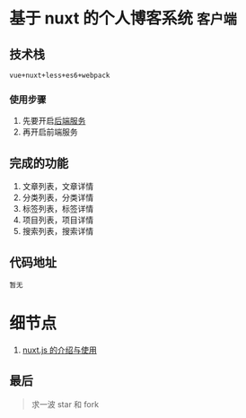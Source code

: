 # 基于 nuxt 的个人博客系统 `客户端`

## 技术栈

`vue+nuxt+less+es6+webpack`

### 使用步骤

1. 先要开启[后端服务](https://github.com/dirkhe1051931999/vue-blog-management)
2. 再开启前端服务

## 完成的功能

1. 文章列表，文章详情
2. 分类列表，分类详情
3. 标签列表，标签详情
4. 项目列表，项目详情
5. 搜索列表，搜索详情

## 代码地址

`暂无`

# 细节点

1. [nuxt.js 的介绍与使用](https://github.com/dirkhe1051931999/hjBlog/blob/master/blog-vueBlog/lessions/01.md)

## 最后

> 求一波 star 和 fork
